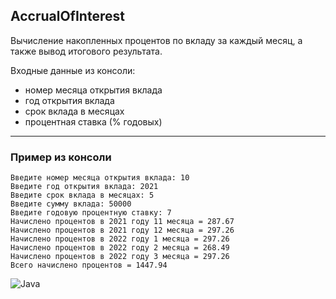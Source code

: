 ## AccrualOfInterest

Вычисление накопленных процентов по вкладу за каждый месяц, а также вывод итогового результата.

Входные данные из консоли:
- номер месяца открытия вклада
- год открытия вклада
- срок вклада в месяцах
- процентная ставка (% годовых)

---
### Пример из консоли
```
Введите номер месяца открытия вклада: 10
Введите год открытия вклада: 2021
Введите срок вклада в месяцах: 5
Введите сумму вклада: 50000
Введите годовую процентную ставку: 7
Начислено процентов в 2021 году 11 месяца = 287.67
Начислено процентов в 2021 году 12 месяца = 297.26
Начислено процентов в 2022 году 1 месяца = 297.26
Начислено процентов в 2022 году 2 месяца = 268.49
Начислено процентов в 2022 году 3 месяца = 297.26
Всего начислено процентов = 1447.94
```

<p align='center'>

![Java](https://img.shields.io/badge/java-%23ED8B00.svg?style=for-the-badge&logo=java&logoColor=white)

</p>
